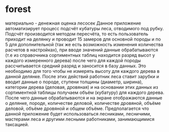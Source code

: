 # forest
материально - денежная оценка лесосек
Данное приложение автоматизирует процесс подсчёт кубатуры леса, отводимого под рубку. Подсчёт производится методом пересчёта, то есть пользователь приходит на делянку и 
проводит 15 замеров для основной породы и по 5 для дополнительной (так же есть возможность изменения количества расчетов в настройках), при вводе значений данные обрабатываются 
(т.е из справочника сортиментных таблиц находится разряд высот у каждого измеренного дерева) после чего для каждой породы рассчитывается средний разряд и заносится в базу данных.
Это необходимо для того чтобы не измерять высоту для каждого дерева в данной делянке. После этих действий работник леса ставит зарубки и вводит данные о породе, 
ступени толщины (диаметр, ширина), категории дерева (деловая, дровяная) и на основании этих данных из сортиментной таблицы получаем объём (кубатуру) для каждого дерева. После 
чего данные обрабатываются и на экране отображаются данные о делянке, породе, количестве деловой, количестве дровяной, объёме деловой, объёме дровяной и общем объёме. 
Предполагается что данной приложение будет использоваться лесниками, лесничими, мастерами леса и другими лесными работниками, занимающимися таксацией.
